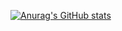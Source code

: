 [![Anurag's GitHub stats](https://github-readme-stats.vercel.app/api?username=Tykeaboyloy&count_private=true&show_icons=true)](https://github.com/anuraghazra/github-readme-stats)
